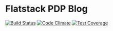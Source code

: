 # Flatstack PDP Blog

[![Build Status](https://semaphoreci.com/api/v1/arthur-zaharov/fs-pdp/branches/master/shields_badge.svg)](https://semaphoreci.com/arthur-zaharov/fs-pdp)
[![Code Climate](https://codeclimate.com/github/ArthurZaharov/fs-pdp/badges/gpa.svg)](https://codeclimate.com/github/ArthurZaharov/fs-pdp)
[![Test Coverage](https://codeclimate.com/github/ArthurZaharov/fs-pdp/badges/coverage.svg)](https://codeclimate.com/github/ArthurZaharov/fs-pdp/coverage)
